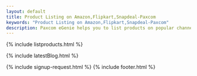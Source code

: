```yaml
---
layout: default
title: Product Listing on Amazon,Flipkart,Snapdeal-Paxcom 
keywords: "Product Listing on Amazon,Flipkart,Snapdeal-Paxcom"
description: Paxcom eGenie helps you to list products on popular channels like Amazon, snapdeal, Paytm, Flipkart.
---
```


<div class="clearfix"></div>

<section id="Products-Listing" class="content-section paddnonetop section-gray">

{% include listproducts.html %}
   
</section>

<div class="clearfix"></div>

{% include latestBlog.html %}
<!--{% include our_clients.html %} -->
{% include signup-request.html %}
{% include footer.html %}